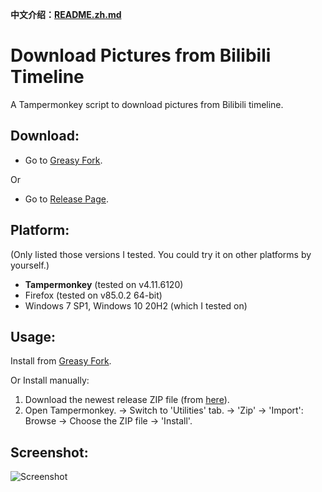 **中文介绍：[README.zh.md](README.zh.md)**

# Download Pictures from Bilibili Timeline
A Tampermonkey script to download pictures from Bilibili timeline.

## Download:
- Go to [Greasy Fork](https://greasyfork.org/zh-CN/scripts/421885-bilibili-download-pictures).

Or
- Go to [Release Page](releases).

## Platform:
(Only listed those versions I tested. You could try it on other platforms by yourself.)
- **Tampermonkey** (tested on v4.11.6120)
- Firefox (tested on v85.0.2 64-bit)
- Windows 7 SP1, Windows 10 20H2 (which I tested on)

## Usage:
Install from [Greasy Fork](https://greasyfork.org/zh-CN/scripts/421885-bilibili-download-pictures).

Or Install manually:
1. Download the newest release ZIP file (from [here](releases)).
2. Open Tampermonkey. -> Switch to 'Utilities' tab. -> 'Zip' -> 'Import': Browse -> Choose the ZIP file -> 'Install'.

## Screenshot:
![Screenshot](res/Capture.jpg?raw=true)
